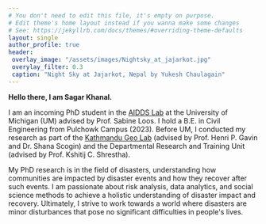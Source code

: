 ```yaml
---
# You don't need to edit this file, it's empty on purpose.
# Edit theme's home layout instead if you wanna make some changes
# See: https://jekyllrb.com/docs/themes/#overriding-theme-defaults
layout: single
author_profile: true
header: 
 overlay_image: "/assets/images/Nightsky_at_jajarkot.jpg"
 overylay_filter: 0.3
 caption: "Night Sky at Jajarkot, Nepal by Yukesh Chaulagain"
---
```



**Hello there, I am Sagar Khanal.**

I am an incoming PhD student in the [AIDDS Lab](https://disasterdata.engin.umich.edu/) at the University of Michigan (UM) advised by Prof. Sabine Loos. I hold a B.E. in Civil Engineering from Pulchowk Campus (2023). Before UM, I conducted my research as part of the [Kathmandu Geo Lab](https://ktmgeolab.org/) (advised by Prof. Henri P. Gavin and Dr. Shana Scogin) and the Departmental Research and Training Unit (advised by Prof. Kshitij C. Shrestha).

My PhD research is in the field of disasters, understanding how communities are impacted by disaster events and how they recover after such events. I am passionate about risk analysis, data analytics, and social science methods to achieve a holistic understanding of disaster impact and recovery. Ultimately, I strive to work towards a world where disasters are minor disturbances that pose no significant difficulties in people's lives. 

